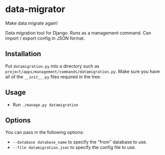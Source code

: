 # data-migrator
Make data migrate again!

Data migration tool for Django. Runs as a management command. Can import / export config in JSON format.

## Installation

Put `datamigration.py` into a directory such as `project/apps/management/commands/datamigration.py`. Make sure you have all of the `__init__.py` files required in the tree.

## Usage

* Run `./manage.py datamigration`

## Options

You can pass in the following options:

* `--database database_name` to specify the "from" database to use.
* `--file datamigration.json` to specify the config file to use.
